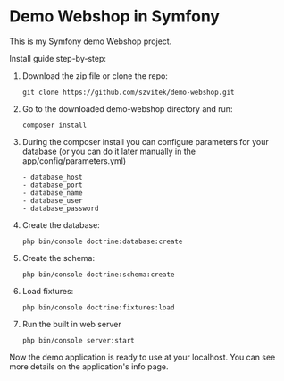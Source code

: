 Demo Webshop in Symfony
========

This is my Symfony demo Webshop project.

Install guide step-by-step:

1. Download the zip file or clone the repo:
    ```
    git clone https://github.com/szvitek/demo-webshop.git
    ```

2. Go to the downloaded demo-webshop directory and run:
    ```
    composer install
    ```

3. During the composer install you can configure parameters for your database (or you can do it later manually in the app/config/parameters.yml) 
    ```
    - database_host
    - database_port
    - database_name 
    - database_user 
    - database_password
    ```

4. Create the database:
    ```
    php bin/console doctrine:database:create
    ```

5. Create the schema:
    ```
    php bin/console doctrine:schema:create
    ```

6. Load fixtures:
    ```
    php bin/console doctrine:fixtures:load
    ```

6. Run the built in web server
    ```
    php bin/console server:start
    ```

Now the demo application is ready to use at your localhost. You can see more details on the application's info page.